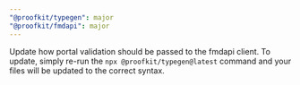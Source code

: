 ```yaml
---
"@proofkit/typegen": major
"@proofkit/fmdapi": major
---
```


Update how portal validation should be passed to the fmdapi client.
To update, simply re-run the `npx @proofkit/typegen@latest` command and your files will be updated to the correct syntax.
